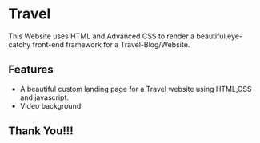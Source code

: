 # Travel
This Website uses HTML and Advanced CSS to render a beautiful,eye-catchy front-end framework for a Travel-Blog/Website.

## Features
 - A beautiful custom landing page for a Travel website using HTML,CSS and javascript.
 - Video background
 
 ## Thank You!!!

